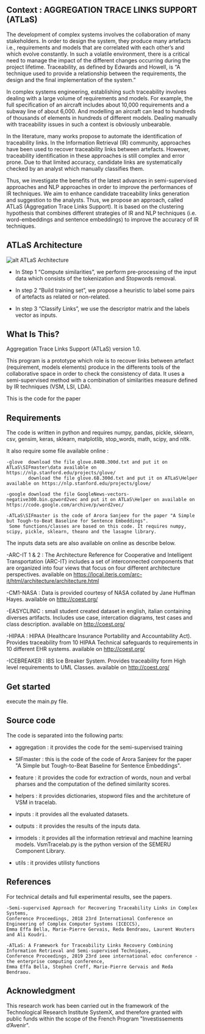 Context : AGGREGATION TRACE LINKS SUPPORT (ATLaS)
--------
The development of complex systems involves the collaboration of many stakeholders. In order to design the system, they produce many artefacts i.e., requirements and models that are correlated with each other’s and which evolve constantly. In such a volatile environment, there is a critical need to manage the impact of the different changes occurring during the project lifetime. Traceability, as defined by Edwards and Howell, is “A technique used to provide a relationship between the requirements, the design and the final implementation of the system.”

In complex systems engineering, establishing such traceability involves dealing with a large volume of requirements and models. For example, the full specification of an aircraft includes about 10,000 requirements and a subway line of about 6,000. And modelling an aircraft can lead to hundreds of thousands of elements in hundreds of different models. Dealing manually with traceability issues in such a context is obviously unbearable.

In the literature, many works propose to automate the identification of traceability links. In the Information Retrieval (IR) community, approaches have been used to recover traceability links between artefacts. However, traceability identification in these approaches is still complex and error prone.  Due to that limited accuracy, candidate links are systematically checked by an analyst which manually classifies them.

Thus, we investigate the benefits of the latest advances in semi-supervised approaches and NLP approaches in order to improve the performances of IR techniques. We aim to enhance candidate traceability links generation and suggestion to the analysts. Thus, we propose an approach, called ATLaS (Aggregation Trace Links Support). It is based on the clustering hypothesis that combines different strategies of IR and NLP techniques (i.e. word-embeddings and sentence embeddings) to improve the accuracy of IR techniques.


ATLaS  Architecture
------------------

![alt ATLaS Architecture](https://github.com/eleffa/ATLaS/blob/master/image1.jpg?raw=true)

- In Step 1 “Compute similarities”, we perform pre-processing of the input data which consists of the tokenization and Stopwords removal.

- In step 2 “Build training set”, we propose a heuristic to label some pairs of artefacts as related or non-related. 		

- In step 3 “Classify Links”, we use the descriptor matrix and the labels vector as inputs.



What Is This?
-------------
Aggregation Trace Links Support (ATLaS) version 1.0.

This program is a prototype which role is to recover links between artefact (requirement, models elements) produce in the differents tools
of the collaborative space in order to check the consistency of data. It uses a semi-supervised method with a combination of similarities 
measure defined by IR techniques (VSM, LSI, LDA).

This is the code for the paper 

Requirements
------------
The code is written in python and requires numpy, pandas, pickle, sklearn, csv, gensim, keras, sklearn, matplotlib, stop_words,
										   math, scipy, and nltk. 


It also require some file available online :

	-glove  download the file glove.840B.300d.txt and put it on ATLaS\SIFmaster\data available on https://nlp.stanford.edu/projects/glove/
		    download the file glove.6B.300d.txt and put it on ATLaS\Helper  available on https://nlp.stanford.edu/projects/glove/
		
	-google download the file GoogleNews-vectors-negative300.bin.gzword2vec and put it on ATLaS\Helper on available on https://code.google.com/archive/p/word2vec/

	-ATLaS\SIFmaster is the code of Arora Sanjeev for the paper "A Simple but Tough-to-Beat Baseline for Sentence Embeddings".
	 Some functions/classes are based on this code. It requires numpy, scipy, pickle, sklearn, theano and the lasagne library. 

The inputs data sets are also available on online as describe below.

-ARC-IT 1 & 2 : The Architecture Reference for Cooperative and Intelligent Transportation (ARC-IT) includes a set 
of interconnected components that are organized into four views that focus on four different architecture perspectives. 
available on https://local.iteris.com/arc-it/html/architecture/architecture.html

-CM1-NASA : Data is provided courtesy of NASA collated by Jane Huffman Hayes. available on http://coest.org/

-EASYCLINIC : small student created dataset in english, italian containing diverses artifacts. Includes use case, intercation diagrams, 
test cases and class description. available on http://coest.org/
  
-HIPAA : HIPAA (Healthcare Insurance Portability and Accountability Act). Provides traceability from 10 HIPAA Technical safeguards 
to requirements in 10 different EHR systems. available on http://coest.org/

-ICEBREAKER : IBS  Ice Breaker System. Provides traceability form High level requirements to UML Classes. available on http://coest.org/
 

Get started
------------
execute the main.py file.


Source code
-----------
The code is separated into the following parts:

- aggregation : it provides the code for the semi-supervised training

- SIFmaster : this is the code of the code of Arora Sanjeev for the paper "A Simple but Tough-to-Beat Baseline for Sentence Embeddings".

- feature : it provides the code for extraction of words, noun and verbal pharses and the computation of the defined similarity scores.

- helpers : it provides dictionaries, stopword files and the architeture of VSM in tracelab.

- inputs : it provides all the evaluated datasets.

- outputs : it provides the results of the inputs data. 

- irmodels : it provides all the information retrieval and machine learning models. VsmTracelab.py is the python version of the SEMERU Component Library.

- utils : it provides utilisty functions

References
----------
For technical details and full experimental results, see the papers.

	-Semi-supervised Approach for Recovering Traceability Links in Complex Systems, 
	Conference Proceedings, 2018 23rd International Conference on Engineering of Complex Computer Systems (ICECCS), 
	Emma Effa Bella, Marie-Pierre Gervais, Reda Bendraou, Laurent Wouters and Ali Koudri.

	-ATLaS: A Framework for Traceability Links Recovery Combining Information Retrieval and Semi-supervised Techniques, 
	Conference Proceedings, 2019 23rd ieee international edoc conference - the enterprise computing conference, 
	Emma Effa Bella, Stephen Creff, Marie-Pierre Gervais and Reda Bendraou.

Acknowledgment
--------------
This research work has been carried out in the framework of the  Technological  Research Institute  SystemX,
and therefore granted with public funds within the scope of the French Program "Investissements d’Avenir".
